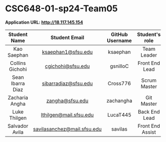 # CSC648-01-sp24-Team05

**Application URL: <http://18.117.145.154>**

|   Student Name   |        Student Email        | GitHub Username |  Student's role  |
| :--------------: | :-------------------------: | :-------------: | :--------------: |
|   Kao Saephan    |     ksaephan1@sfsu.edu      |    ksaephan     |   Team Leader    |
| Collins Gichohi  |      cgichohi@sfsu.edu      |    gsnilloC     |  Front End Lead  |
| Sean Ibarra Diaz |    sibarradiaz@sfsu.edu     |    Cross776     |   Scrum Master   |
|  Zacharia Angha  |       zangha@sfsu.edu       |    zachangha    |    Git Master    |
|   Luke Thilgen   |   lthilgen@mail.sfsu.edu    |    LucaT445     |  Back End Lead   |
|  Salvador Avila  | savilasanchez@mail.sfsu.edu |     savilas     | Front End Assist |
